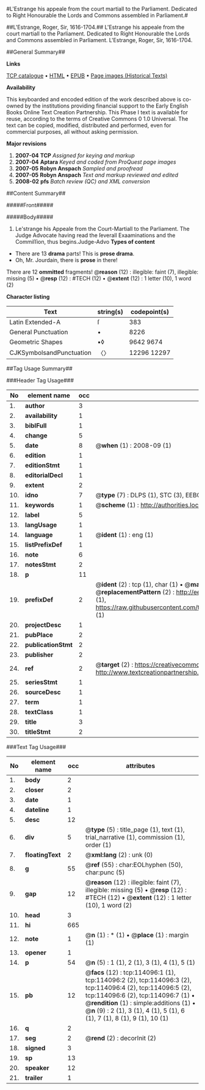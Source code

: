 #L'Estrange his appeale from the court martiall to the Parliament. Dedicated to Right Honourable the Lords and Commons assembled in Parliament.#

##L'Estrange, Roger, Sir, 1616-1704.##
L'Estrange his appeale from the court martiall to the Parliament. Dedicated to Right Honourable the Lords and Commons assembled in Parliament.
L'Estrange, Roger, Sir, 1616-1704.

##General Summary##

**Links**

[TCP catalogue](http://www.ota.ox.ac.uk/tcp/)  • 
[HTML](http://tei.it.ox.ac.uk/tcp/Texts-HTML/free/A87/A87883.html)  • 
[EPUB](http://tei.it.ox.ac.uk/tcp/Texts-EPUB/free/A87/A87883.epub) • 
[Page images (Historical Texts)](https://data.historicaltexts.jisc.ac.uk/view?pubId=eebo-99861950e&pageId=eebo-99861950e-114096-1)

**Availability**

This keyboarded and encoded edition of the
	       work described above is co-owned by the institutions
	       providing financial support to the Early English Books
	       Online Text Creation Partnership. This Phase I text is
	       available for reuse, according to the terms of Creative
	       Commons 0 1.0 Universal. The text can be copied,
	       modified, distributed and performed, even for
	       commercial purposes, all without asking permission.

**Major revisions**

1. __2007-04__ __TCP__ *Assigned for keying and markup*
1. __2007-04__ __Aptara__ *Keyed and coded from ProQuest page images*
1. __2007-05__ __Robyn Anspach__ *Sampled and proofread*
1. __2007-05__ __Robyn Anspach__ *Text and markup reviewed and edited*
1. __2008-02__ __pfs__ *Batch review (QC) and XML conversion*

##Content Summary##

#####Front#####

#####Body#####

1. Le'strange his Appeale from the
Court-Martiall to the Parliament.
The Judge Advocate having read the ſeverall Exaaminations
and the Commiſſion, thus begins.Judge-Advo
**Types of content**

  * There are 13 **drama** parts! This is **prose drama**.
  * Oh, Mr. Jourdain, there is **prose** in there!

There are 12 **ommitted** fragments! 
 @__reason__ (12) : illegible: faint (7), illegible: missing (5)  •  @__resp__ (12) : #TECH (12)  •  @__extent__ (12) : 1 letter (10), 1 word (2)

**Character listing**


|Text|string(s)|codepoint(s)|
|---|---|---|
|Latin Extended-A|ſ|383|
|General Punctuation|•|8226|
|Geometric Shapes|▪◊|9642 9674|
|CJKSymbolsandPunctuation|〈〉|12296 12297|

##Tag Usage Summary##

###Header Tag Usage###

|No|element name|occ|attributes|
|---|---|---|---|
|1.|__author__|3||
|2.|__availability__|1||
|3.|__biblFull__|1||
|4.|__change__|5||
|5.|__date__|8| @__when__ (1) : 2008-09 (1)|
|6.|__edition__|1||
|7.|__editionStmt__|1||
|8.|__editorialDecl__|1||
|9.|__extent__|2||
|10.|__idno__|7| @__type__ (7) : DLPS (1), STC (3), EEBO-CITATION (1), PROQUEST (1), VID (1)|
|11.|__keywords__|1| @__scheme__ (1) : http://authorities.loc.gov/ (1)|
|12.|__label__|5||
|13.|__langUsage__|1||
|14.|__language__|1| @__ident__ (1) : eng (1)|
|15.|__listPrefixDef__|1||
|16.|__note__|6||
|17.|__notesStmt__|2||
|18.|__p__|11||
|19.|__prefixDef__|2| @__ident__ (2) : tcp (1), char (1)  •  @__matchPattern__ (2) : ([0-9\-]+):([0-9IVX]+) (1), (.+) (1)  •  @__replacementPattern__ (2) : http://eebo.chadwyck.com/downloadtiff?vid=$1&page=$2 (1), https://raw.githubusercontent.com/textcreationpartnership/Texts/master/tcpchars.xml#$1 (1)|
|20.|__projectDesc__|1||
|21.|__pubPlace__|2||
|22.|__publicationStmt__|2||
|23.|__publisher__|2||
|24.|__ref__|2| @__target__ (2) : https://creativecommons.org/publicdomain/zero/1.0/ (1), http://www.textcreationpartnership.org/docs/. (1)|
|25.|__seriesStmt__|1||
|26.|__sourceDesc__|1||
|27.|__term__|1||
|28.|__textClass__|1||
|29.|__title__|3||
|30.|__titleStmt__|2||


###Text Tag Usage###

|No|element name|occ|attributes|
|---|---|---|---|
|1.|__body__|2||
|2.|__closer__|2||
|3.|__date__|1||
|4.|__dateline__|1||
|5.|__desc__|12||
|6.|__div__|5| @__type__ (5) : title_page (1), text (1), trial_narrative (1), commission (1), order (1)|
|7.|__floatingText__|2| @__xml:lang__ (2) : unk (0)|
|8.|__g__|55| @__ref__ (55) : char:EOLhyphen (50), char:punc (5)|
|9.|__gap__|12| @__reason__ (12) : illegible: faint (7), illegible: missing (5)  •  @__resp__ (12) : #TECH (12)  •  @__extent__ (12) : 1 letter (10), 1 word (2)|
|10.|__head__|3||
|11.|__hi__|665||
|12.|__note__|1| @__n__ (1) : * (1)  •  @__place__ (1) : margin (1)|
|13.|__opener__|1||
|14.|__p__|54| @__n__ (5) : 1 (1), 2 (1), 3 (1), 4 (1), 5 (1)|
|15.|__pb__|12| @__facs__ (12) : tcp:114096:1 (1), tcp:114096:2 (2), tcp:114096:3 (2), tcp:114096:4 (2), tcp:114096:5 (2), tcp:114096:6 (2), tcp:114096:7 (1)  •  @__rendition__ (1) : simple:additions (1)  •  @__n__ (9) : 2 (1), 3 (1), 4 (1), 5 (1), 6 (1), 7 (1), 8 (1), 9 (1), 10 (1)|
|16.|__q__|2||
|17.|__seg__|2| @__rend__ (2) : decorInit (2)|
|18.|__signed__|3||
|19.|__sp__|13||
|20.|__speaker__|12||
|21.|__trailer__|1||
